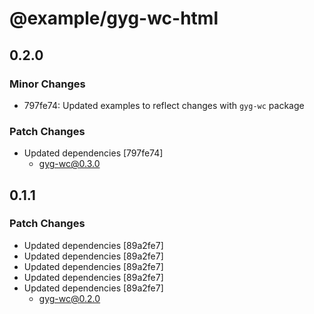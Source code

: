 # @example/gyg-wc-html

## 0.2.0

### Minor Changes

- 797fe74: Updated examples to reflect changes with `gyg-wc` package

### Patch Changes

- Updated dependencies [797fe74]
  - gyg-wc@0.3.0

## 0.1.1

### Patch Changes

- Updated dependencies [89a2fe7]
- Updated dependencies [89a2fe7]
- Updated dependencies [89a2fe7]
- Updated dependencies [89a2fe7]
- Updated dependencies [89a2fe7]
  - gyg-wc@0.2.0
